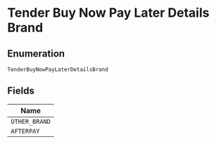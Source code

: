 
# Tender Buy Now Pay Later Details Brand

## Enumeration

`TenderBuyNowPayLaterDetailsBrand`

## Fields

| Name |
|  --- |
| `OTHER_BRAND` |
| `AFTERPAY` |

